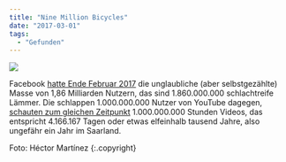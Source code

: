 ```yaml
---
title: "Nine Million Bicycles"
date: "2017-03-01"
tags:
  - "Gefunden"
---
```


![](/img/hs-tt4fbx3m-1024x572.jpg)

Facebook [hatte Ende Februar 2017](https://www.heise.de/newsticker/meldung/Zahlen-bitte-1-86-Milliarden-Facebook-Nutzer-3635565.html?wt_mc=rss.ho.beitrag.rdf) die unglaubliche (aber selbstgezählte) Masse von 1,86 Milliarden Nutzern, das sind 1.860.000.000 schlachtreife Lämmer. Die schlappen 1.000.000.000 Nutzer von YouTube dagegen, [schauten zum gleichen Zeitpunkt](https://www.heise.de/newsticker/meldung/Youtube-Nutzer-schauen-taeglich-eine-Milliarde-Stunden-Videos-3637616.html) 1.000.000.000 Stunden Videos, das entspricht 4.166.167 Tagen oder etwas elfeinhalb tausend Jahre, also ungefähr ein Jahr im Saarland.

Foto: Héctor Martínez {:.copyright}
